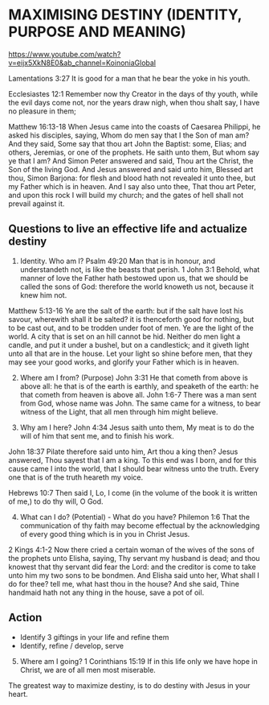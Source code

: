 # MAXIMISING DESTINY (IDENTITY, PURPOSE AND MEANING)
https://www.youtube.com/watch?v=eijx5XkN8E0&ab_channel=KoinoniaGlobal

Lamentations 3:27 It is good for a man that he bear the yoke in his youth.

Ecclesiastes 12:1 Remember now thy Creator in the days of thy youth, while the evil days come not, nor the years draw nigh, when thou shalt say, I have no pleasure in them;

Matthew 16:13-18 When Jesus came into the coasts of Caesarea Philippi, he asked his disciples, saying, Whom do men say that I the Son of man am?
And they said, Some say that thou art John the Baptist: some, Elias; and others, Jeremias, or one of the prophets.
He saith unto them, But whom say ye that I am?
And Simon Peter answered and said, Thou art the Christ, the Son of the living God.
And Jesus answered and said unto him, Blessed art thou, Simon Barjona: for flesh and blood hath not revealed it unto thee, but my Father which is in heaven.
And I say also unto thee, That thou art Peter, and upon this rock I will build my church; and the gates of hell shall not prevail against it.

## Questions to live an effective life and actualize destiny
1. Identity. Who am I?
  Psalm 49:20 Man that is in honour, and understandeth not, is like the beasts that perish.
  1 John 3:1 Behold, what manner of love the Father hath bestowed upon us, that we should be called the sons of God: therefore the world knoweth us not, because it knew him not.

  Matthew 5:13-16 Ye are the salt of the earth: but if the salt have lost his savour, wherewith shall it be salted? it is thenceforth good for nothing, but to be cast out, and to be trodden under foot of men.
  Ye are the light of the world. A city that is set on an hill cannot be hid.
  Neither do men light a candle, and put it under a bushel, but on a candlestick; and it giveth light unto all that are in the house.
  Let your light so shine before men, that they may see your good works, and glorify your Father which is in heaven.

2. Where am I from? (Purpose)
  John 3:31 He that cometh from above is above all: he that is of the earth is earthly, and speaketh of the earth: he that cometh from heaven is above all.
  John 1:6-7 There was a man sent from God, whose name was John.
  The same came for a witness, to bear witness of the Light, that all men through him might believe.

3. Why am I here?
  John 4:34 Jesus saith unto them, My meat is to do the will of him that sent me, and to finish his work.

  John 18:37 Pilate therefore said unto him, Art thou a king then? Jesus answered, Thou sayest that I am a king. To this end was I born, and for this cause came I into the world, that I should bear witness unto the truth. Every one that is of the truth heareth my voice.

  Hebrews 10:7 Then said I, Lo, I come (in the volume of the book it is written of me,) to do thy will, O God.

4. What can I do? (Potential) - What do you have?
  Philemon 1:6 That the communication of thy faith may become effectual by the acknowledging of every good thing which is in you in Christ Jesus.

  2 Kings 4:1-2 Now there cried a certain woman of the wives of the sons of the prophets unto Elisha, saying, Thy servant my husband is dead; and thou knowest that thy servant did fear the Lord: and the creditor is come to take unto him my two sons to be bondmen.
  And Elisha said unto her, What shall I do for thee? tell me, what hast thou in the house? And she said, Thine handmaid hath not any thing in the house, save a pot of oil.

  ## Action
  - Identify 3 giftings in your life and refine them
  - Identify, refine / develop, serve

5. Where am I going?
  1 Corinthians 15:19 If in this life only we have hope in Christ, we are of all men most miserable.

  The greatest way to maximize destiny, is to do destiny with Jesus in your heart.
